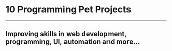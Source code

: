 # 10 Programming Pet Projects
------------------------------------

## Improving skills in web development, programming, UI, automation and more...


